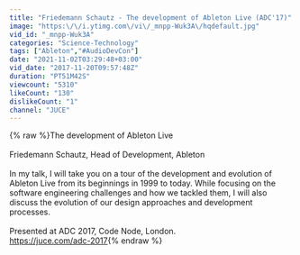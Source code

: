 ```yaml
---
title: "Friedemann Schautz - The development of Ableton Live (ADC'17)"
image: "https:\/\/i.ytimg.com\/vi\/_mnpp-Wuk3A\/hqdefault.jpg"
vid_id: "_mnpp-Wuk3A"
categories: "Science-Technology"
tags: ["Ableton","#AudioDevCon"]
date: "2021-11-02T03:29:48+03:00"
vid_date: "2017-11-20T09:57:48Z"
duration: "PT51M42S"
viewcount: "5310"
likeCount: "130"
dislikeCount: "1"
channel: "JUCE"
---
```

{% raw %}The development of Ableton Live<br /><br />Friedemann Schautz, Head of Development, Ableton<br /><br />In my talk, I will take you on a tour of the development and evolution of Ableton Live from its beginnings in 1999 to today. While focusing on the software engineering challenges and how we tackled them, I will also discuss the evolution of our design approaches and development processes.<br /><br />Presented at ADC 2017, Code Node, London.<br /><a rel="nofollow" target="blank" href="https://juce.com/adc-2017">https://juce.com/adc-2017</a>{% endraw %}
